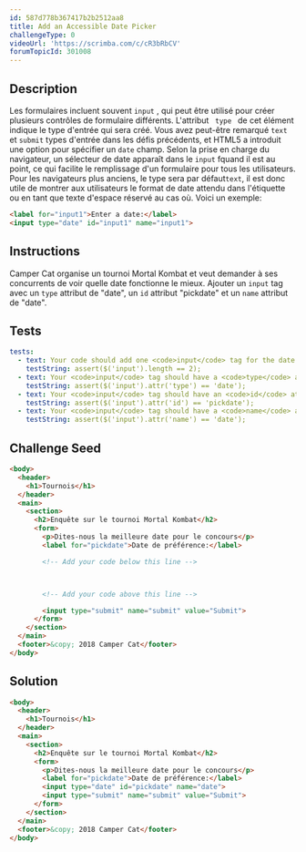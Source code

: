 ```yaml
---
id: 587d778b367417b2b2512aa8
title: Add an Accessible Date Picker
challengeType: 0
videoUrl: 'https://scrimba.com/c/cR3bRbCV'
forumTopicId: 301008
---
```


## Description
<section id='description'>
Les formulaires incluent souvent <code>input</code> , qui peut être utilisé pour créer plusieurs contrôles de formulaire différents. L'attribut <code> type </code> de cet élément indique le type d'entrée qui sera créé.
Vous avez peut-être remarqué <code>text</code> et <code>submit</code> types d'entrée dans les défis précédents, et HTML5 a introduit une option pour spécifier un <code>date</code> champ. Selon la prise en charge du navigateur, un sélecteur de date apparaît dans le <code>input</code> fquand il est au point, ce qui facilite le remplissage d'un formulaire pour tous les utilisateurs.
Pour les navigateurs plus anciens, le type sera par défaut<code>text</code>, il est donc utile de montrer aux utilisateurs le format de date attendu dans l'étiquette ou en tant que texte d'espace réservé au cas où.
Voici un exemple:

```html
<label for="input1">Enter a date:</label>
<input type="date" id="input1" name="input1">
```

</section>

## Instructions
<section id='instructions'>
Camper Cat organise un tournoi Mortal Kombat et veut demander à ses concurrents de voir quelle date fonctionne le mieux. Ajouter un <code>input</code> tag avec un <code>type</code> attribut de "date", un <code>id</code> attribut "pickdate" et un <code>name</code> attribut de "date".
</section>

## Tests
<section id='tests'>

```yml
tests:
  - text: Your code should add one <code>input</code> tag for the date selector field.
    testString: assert($('input').length == 2);
  - text: Your <code>input</code> tag should have a <code>type</code> attribute with a value of date.
    testString: assert($('input').attr('type') == 'date');
  - text: Your <code>input</code> tag should have an <code>id</code> attribute with a value of pickdate.
    testString: assert($('input').attr('id') == 'pickdate');
  - text: Your <code>input</code> tag should have a <code>name</code> attribute with a value of date.
    testString: assert($('input').attr('name') == 'date');

```

</section>

## Challenge Seed
<section id='challengeSeed'>

<div id='html-seed'>

```html
<body>
  <header>
    <h1>Tournois</h1>
  </header>
  <main>
    <section>
      <h2>Enquête sur le tournoi Mortal Kombat</h2>
      <form>
        <p>Dites-nous la meilleure date pour le concours</p>
        <label for="pickdate">Date de préférence:</label>

        <!-- Add your code below this line -->



        <!-- Add your code above this line -->

        <input type="submit" name="submit" value="Submit">
      </form>
    </section>
  </main>
  <footer>&copy; 2018 Camper Cat</footer>
</body>
```

</div>



</section>

## Solution
<section id='solution'>

```html
<body>
  <header>
    <h1>Tournois</h1>
  </header>
  <main>
    <section>
      <h2>Enquête sur le tournoi Mortal Kombat</h2>
      <form>
        <p>Dites-nous la meilleure date pour le concours</p>
        <label for="pickdate">Date de préférence:</label>
        <input type="date" id="pickdate" name="date">
        <input type="submit" name="submit" value="Submit">
      </form>
    </section>
  </main>
  <footer>&copy; 2018 Camper Cat</footer>
</body>
```

</section>
